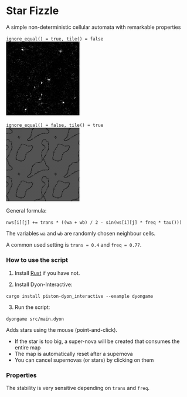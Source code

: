 # Star Fizzle
A simple non-deterministic cellular automata with remarkable properties

`ignore_equal() = true, tile() = false`  
<img src="./images/orion.png" width="200" />

`ignore_equal() = false, tile() = true`  
<img src="./images/edge-001.png" width="200" />

General formula:

`nws[i][j] += trans * ((wa + wb) / 2 - sin(ws[i][j] * freq * tau()))`

The variables `wa` and `wb` are randomly chosen neighbour cells.

A common used setting is `trans = 0.4` and `freq = 0.77`.

### How to use the script

1. Install [Rust](https://www.rust-lang.org/) if you have not.

2. Install Dyon-Interactive:

`cargo install piston-dyon_interactive --example dyongame`

3. Run the script:

`dyongame src/main.dyon`

Adds stars using the mouse (point-and-click).

- If the star is too big, a super-nova will be created that consumes the entire map
- The map is automatically reset after a supernova
- You can cancel supernovas (or stars) by clicking on them

### Properties

The stability is very sensitive depending on `trans` and `freq`.
